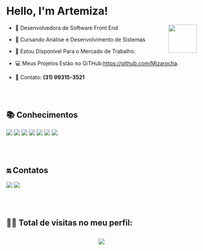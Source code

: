 
  <h1>Hello, I'm Artemiza!</h1> <img align="right" width="75" src="https://media0.giphy.com/media/bx3Cvt88j7PtM4SOaS/giphy.gif?       cid=ecf05e47bvtq43ubdc7bsff9jerhd9hm3jylycjovnb52esv&rid=giphy.gif&ct=s"/></h2>

- 👩‍    Desenvolvedora de Software Front End

- 🏫   Cursando Análise e Desenvolvimento de Sistemas

- 🚀    Estou Disponível Para o Mercado de Trabalho.

- 💻    Meus Projetos Estão no GiTHub:https://github.com/Mizarocha.

- 📱      Contato: **(31) 99315-3521**

<br><br>
 
## 📚 Conhecimentos

<div style="display: inline_block">

<img src="https://img.shields.io/badge/html5-%23E34F26.svg?style=for-the-badge&logo=html5&logoColor=white" />
<img src="https://img.shields.io/badge/css-%231572B6.svg?style=for-the-badge&logo=css3&logoColor=white" />
<img src="https://img.shields.io/badge/javascript-%23323330.svg?style=for-the-badge&logo=javascript&logoColor=%23F7DF1E" />
<img src="https://img.shields.io/badge/node.js-%05122A.svg?style=for-the-badge&logo=node.js&logoColor" />
<img src="https://img.shields.io/badge/React-%231572B6.svg?style=for-the-badge&logo=react&logoColor=white" />
<img src="https://img.shields.io/badge/Github-%23323330.svg?style=for-the-badge&logo=github&logoColor" />
<img src="https://img.shields.io/badge/Git-%23323330.svg?style=for-the-badge&logo=git&logoColor" />


</div>


<br><br>

## 🔛 Contatos

  <a href="https://www.linkedin.com/in/artemiza-rocha/a" target="_blank"><img src="https://img.shields.io/badge/-LinkedIn-%230077B5?style=for-the-badge&logo=linkedin&logoColor=white" target="_blank"></a> 
  <a href="https://github.com/Mizarocha" target="_blank"><img src="https://img.shields.io/badge/-GITHUB-%23E4405F?style=for-the-badge&logo=github&logoColor=white" target="_blank"></a>

<br><br>
 
 ## 🕵️‍♀️ Total de visitas no meu perfil:
   ##
  
 <p align="center"> 
   <img alingn="center" src="https://profile-counter.glitch.me/Mizarocha/count.svg" />
 </p>
